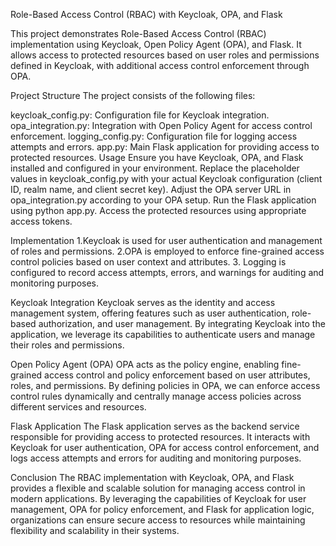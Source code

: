Role-Based Access Control (RBAC) with Keycloak, OPA, and Flask


This project demonstrates Role-Based Access Control (RBAC) implementation using Keycloak, Open Policy Agent (OPA), and Flask. It allows access to protected resources based on user roles and permissions defined in Keycloak, with additional access control enforcement through OPA.

Project Structure
The project consists of the following files:

keycloak_config.py: Configuration file for Keycloak integration.
opa_integration.py: Integration with Open Policy Agent for access control enforcement.
logging_config.py: Configuration file for logging access attempts and errors.
app.py: Main Flask application for providing access to protected resources.
Usage
Ensure you have Keycloak, OPA, and Flask installed and configured in your environment.
Replace the placeholder values in keycloak_config.py with your actual Keycloak configuration (client ID, realm name, and client secret key).
Adjust the OPA server URL in opa_integration.py according to your OPA setup.
Run the Flask application using python app.py.
Access the protected resources using appropriate access tokens.


Implementation 
1.Keycloak is used for user authentication and management of roles and permissions.
2.OPA is employed to enforce fine-grained access control policies based on user context and attributes.
3. Logging is configured to record access attempts, errors, and warnings for auditing and monitoring purposes.

Keycloak Integration
Keycloak serves as the identity and access management system, offering features such as user authentication, role-based authorization, and user management. By integrating Keycloak into the application, we leverage its capabilities to authenticate users and manage their roles and permissions.

Open Policy Agent (OPA)
OPA acts as the policy engine, enabling fine-grained access control and policy enforcement based on user attributes, roles, and permissions. By defining policies in OPA, we can enforce access control rules dynamically and centrally manage access policies across different services and resources.

Flask Application
The Flask application serves as the backend service responsible for providing access to protected resources. It interacts with Keycloak for user authentication, OPA for access control enforcement, and logs access attempts and errors for auditing and monitoring purposes.

Conclusion
The RBAC implementation with Keycloak, OPA, and Flask provides a flexible and scalable solution for managing access control in modern applications. By leveraging the capabilities of Keycloak for user management, OPA for policy enforcement, and Flask for application logic, organizations can ensure secure access to resources while maintaining flexibility and scalability in their systems.
